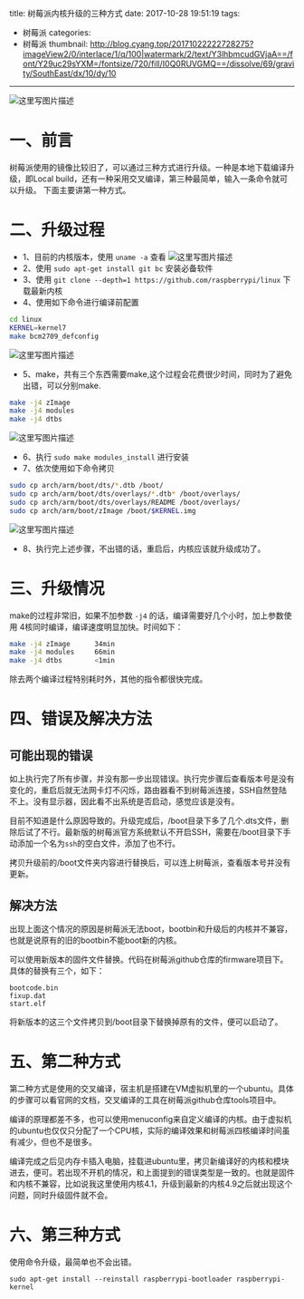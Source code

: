 title: 树莓派内核升级的三种方式
date: 2017-10-28 19:51:19
tags:
- 树莓派
categories:
- 树莓派
thumbnail: http://blog.cyang.top/20171022222728275?imageView2/0/interlace/1/q/100|watermark/2/text/Y3lhbmcudGVjaA==/font/Y29uc29sYXM=/fontsize/720/fill/I0Q0RUVGMQ==/dissolve/69/gravity/SouthEast/dx/10/dy/10
---


![这里写图片描述](http://blog.cyang.top/20171022222728275?imageView2/0/interlace/1/q/100|watermark/2/text/Y3lhbmcudGVjaA==/font/Y29uc29sYXM=/fontsize/720/fill/I0Q0RUVGMQ==/dissolve/69/gravity/SouthEast/dx/10/dy/10)


# 一、前言
树莓派使用的镜像比较旧了，可以通过三种方式进行升级。一种是本地下载编译升级，即Local build，还有一种采用交叉编译，第三种最简单，输入一条命令就可以升级。
下面主要讲第一种方式。

<!-- more -->

# 二、升级过程

- 1、目前的内核版本，使用 `uname -a` 查看
![这里写图片描述](http://blog.cyang.top/20171022222513419?imageView2/0/interlace/1/q/100|watermark/2/text/Y3lhbmcudGVjaA==/font/Y29uc29sYXM=/fontsize/720/fill/I0Q0RUVGMQ==/dissolve/69/gravity/SouthEast/dx/10/dy/10)
- 2、使用 `sudo apt-get install git bc` 安装必备软件
- 3、使用 `git clone --depth=1 https://github.com/raspberrypi/linux` 下载最新内核
- 4、使用如下命令进行编译前配置
```bash
cd linux
KERNEL=kernel7
make bcm2709_defconfig
```
![这里写图片描述](http://blog.cyang.top/20171022222728275?imageView2/0/interlace/1/q/100|watermark/2/text/Y3lhbmcudGVjaA==/font/Y29uc29sYXM=/fontsize/720/fill/I0Q0RUVGMQ==/dissolve/69/gravity/SouthEast/dx/10/dy/10)

- 5、make，共有三个东西需要make,这个过程会花费很少时间，同时为了避免出错，可以分别make.
```bash
make -j4 zImage
make -j4 modules
make -j4 dtbs
```
![这里写图片描述](http://blog.cyang.top/20171022222811500?imageView2/0/interlace/1/q/100|watermark/2/text/Y3lhbmcudGVjaA==/font/Y29uc29sYXM=/fontsize/720/fill/I0Q0RUVGMQ==/dissolve/69/gravity/SouthEast/dx/10/dy/10)
- 6、执行 `sudo make modules_install` 进行安装
- 7、依次使用如下命令拷贝
```bash
sudo cp arch/arm/boot/dts/*.dtb /boot/
sudo cp arch/arm/boot/dts/overlays/*.dtb* /boot/overlays/
sudo cp arch/arm/boot/dts/overlays/README /boot/overlays/
sudo cp arch/arm/boot/zImage /boot/$KERNEL.img
```
![这里写图片描述](http://blog.cyang.top/20171022222845178?imageView2/0/interlace/1/q/100|watermark/2/text/Y3lhbmcudGVjaA==/font/Y29uc29sYXM=/fontsize/720/fill/I0Q0RUVGMQ==/dissolve/69/gravity/SouthEast/dx/10/dy/10)

- 8、执行完上述步骤，不出错的话，重启后，内核应该就升级成功了。

# 三、升级情况
make的过程非常旧，如果不加参数 `-j4` 的话，编译需要好几个小时，加上参数使用 4核同时编译，编译速度明显加快。时间如下：
```bash
make -j4 zImage      34min
make -j4 modules     66min 
make -j4 dtbs        <1min  
```

除去两个编译过程特别耗时外，其他的指令都很快完成。

# 四、错误及解决方法

## 可能出现的错误 
如上执行完了所有步骤，并没有那一步出现错误。执行完步骤后查看版本号是没有变化的，重启后就无法网卡灯不闪烁，路由器看不到树莓派连接，SSH自然登陆不上。没有显示器，因此看不出系统是否启动，感觉应该是没有。

目前不知道是什么原因导致的。升级完成后，/boot目录下多了几个.dts文件，删除后试了不行。最新版的树莓派官方系统默认不开启SSH，需要在/boot目录下手动添加一个名为`ssh`的空白文件，添加了也不行。

拷贝升级前的/boot文件夹内容进行替换后，可以连上树莓派，查看版本号并没有更新。

## 解决方法
出现上面这个情况的原因是树莓派无法boot，bootbin和升级后的内核并不兼容，也就是说原有的旧的bootbin不能boot新的内核。

可以使用新版本的固件文件替换。代码在树莓派github仓库的firmware项目下。具体的替换有三个，如下：
```
bootcode.bin
fixup.dat
start.elf
```
将新版本的这三个文件拷贝到/boot目录下替换掉原有的文件，便可以启动了。

# 五、第二种方式
第二种方式是使用的交叉编译，宿主机是搭建在VM虚拟机里的一个ubuntu。具体的步骤可以看官网的文档，交叉编译的工具在树莓派github仓库tools项目中。

编译的原理都差不多，也可以使用menuconfig来自定义编译的内核。由于虚拟机的ubuntu也仅仅只分配了一个CPU核，实际的编译效果和树莓派四核编译时间虽有减少，但也不是很多。

编译完成之后见内存卡插入电脑，挂载进ubuntu里，拷贝新编译好的内核和模块进去，便可。若出现不开机的情况，和上面提到的错误类型是一致的。也就是固件和内核不兼容，比如说我这里使用内核4.1，升级到最新的内核4.9之后就出现这个问题，同时升级固件就不会。

# 六、第三种方式

使用命令升级，最简单也不会出错。
```
sudo apt-get install --reinstall raspberrypi-bootloader raspberrypi-kernel
```
